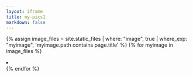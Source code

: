 ```yaml
---
layout: iframe
title: my-pics1
markdown: false
---
```

{% assign image_files = site.static_files | where: "image", true | where_exp: "myimage", 'myimage.path contains page.title' %}
{% for myimage in image_files %}
    <li data-src="{{ myimage.path }}"></li>
{% endfor %}
